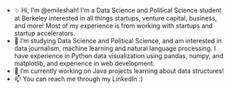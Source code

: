 - ✨ Hi, I’m @emileshah! I'm a Data Science and Political Science student at Berkeley interested in all things startups, venture capital, business, and more! Most of my experience is from working with startups and startup accelerators. 
- 👀 I’m studying Data Science and Political Science, and am interested in data journalism, machine learning and natural language processing. I have experience in Python data visualization using pandas, numpy, and matplotlib, and experience in web development.
- 🌱 I’m currently working on Java projects learning about data structures!
- 📫 You can reach me through my LinkedIn :)

<!---
emileshah/emileshah is a ✨ special ✨ repository because its `README.md` (this file) appears on your GitHub profile.
You can click the Preview link to take a look at your changes.
--->

